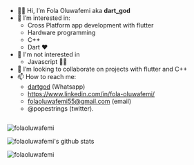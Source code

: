 - 👋🏾 Hi, I’m Fola Oluwafemi aka **dart_god**
- 👀 I’m interested in:
    - Cross Platform app development with flutter
    - Hardware programming
    - C++
    - Dart ❤️
- 🚫 I'm not interested in
    - Javascript 🙅🏽
- 💞️ I’m looking to collaborate on projects with flutter and C++
- 📫 How to reach me:
    - [dartgod](https://wa.me/+2348169583715) (Whatsapp)
    - https://www.linkedin.com/in/fola-oluwafemi/
    - folaoluwafemi55@gmail.com (email)
    - @popestrings (twitter).


<p align="left"> <img src="https://komarev.com/ghpvc/?username=folaoluwafemi&label=Profile%20views&color=0e75b6&style=flat" alt="" /> </p>



<p><img align="left" src="https://github-readme-stats.vercel.app/api/top-langs?username=folaoluwafemi&show_icons=true&locale=en&theme=gruvbox&layout=compact" alt="folaoluwafemi" /></p>

<br clear="left"/>

![folaoluwafemi's github stats](https://github-readme-stats.vercel.app/api?username=folaoluwafemi&show_icons=true&theme=gruvbox)


<p><img align="left" src="https://github-readme-streak-stats.herokuapp.com/?user=folaoluwafemi&theme=gruvbox" alt="folaoluwafemi" /></p>

<p align="left"> <a href="https://github.com/ryo-ma/github-profile-trophy"><img src="https://github-profile-trophy.vercel.app/?username=folaoluwafemi&theme=gruvbox" alt = "" /></a> </p>

<!-- <p><a href="https://twitter.com/popestrings" target="_blank"><img align="left" src="https://img.shields.io/twitter/url?style=social&url=https://twitter.com/popestrings" alt="folaoluwafemi" /></a></p> -->


<!---
folaoluwafemi/folaoluwafemi is a ✨ special ✨ repository because its `README.md` (this file) appears on your GitHub profile.
You can click the Preview link to take a look at your changes.
--->
